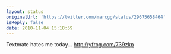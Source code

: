 ```yaml
---
layout: status
originalUrl: 'https://twitter.com/marcgg/status/29675658464'
isReply: false
date: 2010-11-04 15:18:59
---
```


Textmate hates me today...  http://yfrog.com/739zkp
